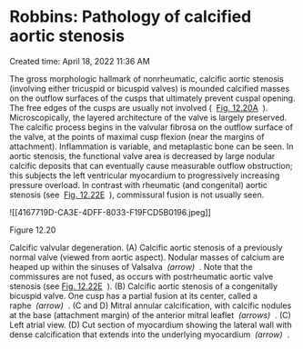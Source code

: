# Robbins: Pathology of calcified aortic stenosis

Created time: April 18, 2022 11:36 AM

The gross morphologic hallmark of nonrheumatic, calcific aortic stenosis (involving either tricuspid or bicuspid valves) is mounded calcified masses on the outflow surfaces of the cusps that ultimately prevent cuspal opening. The free edges of the cusps are usually not involved (  [Fig. 12.20A](https://www-clinicalkey-com.eproxy.lib.hku.hk/f0105)
 ). Microscopically, the layered architecture of the valve is largely preserved. The calcific process begins in the valvular fibrosa on the outflow surface of the valve, at the points of maximal cusp flexion (near the margins of attachment). Inflammation is variable, and metaplastic bone can be seen. In aortic stenosis, the functional valve area is decreased by large nodular calcific deposits that can eventually cause measurable outflow obstruction; this subjects the left ventricular myocardium to progressively increasing pressure overload. In contrast with rheumatic (and congenital) aortic stenosis (see  [Fig. 12.22E](https://www-clinicalkey-com.eproxy.lib.hku.hk/f0115)
 ), commissural fusion is not usually seen.

![[4167719D-CA3E-4DFF-8033-F19FCD5B0196.jpeg]]

Figure 12.20

Calcific valvular degeneration. (A) Calcific aortic stenosis of a previously normal valve (viewed from aortic aspect). Nodular masses of calcium are heaped up within the sinuses of Valsalva  *(arrow)*  . Note that the commissures are not fused, as occurs with postrheumatic aortic valve stenosis (see [Fig. 12.22E](https://www-clinicalkey-com.eproxy.lib.hku.hk/f0115)  ). (B) Calcific aortic stenosis of a congenitally bicuspid valve. One cusp has a partial fusion at its center, called a raphe  *(arrow)*  . (C and D) Mitral annular calcification, with calcific nodules at the base (attachment margin) of the anterior mitral leaflet  *(arrows)*  . (C) Left atrial view. (D) Cut section of myocardium showing the lateral wall with dense calcification that extends into the underlying myocardium  *(arrow)*  .